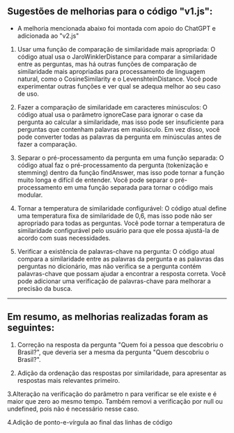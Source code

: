 
## Sugestões de melhorias para o código "v1.js":
- A melhoria mencionada abaixo foi montada com apoio do ChatGPT e adicionada ao "v2.js"

1. Usar uma função de comparação de similaridade mais apropriada: O código atual usa o JaroWinklerDistance para comparar a similaridade entre as perguntas, mas há outras funções de comparação de similaridade mais apropriadas para processamento de linguagem natural, como o CosineSimilarity e o LevenshteinDistance. Você pode experimentar outras funções e ver qual se adequa melhor ao seu caso de uso.

2. Fazer a comparação de similaridade em caracteres minúsculos: O código atual usa o parâmetro ignoreCase para ignorar o case da pergunta ao calcular a similaridade, mas isso pode ser insuficiente para perguntas que contenham palavras em maiúsculo. Em vez disso, você pode converter todas as palavras da pergunta em minúsculas antes de fazer a comparação.

3. Separar o pré-processamento da pergunta em uma função separada: O código atual faz o pré-processamento da pergunta (tokenização e stemming) dentro da função findAnswer, mas isso pode tornar a função muito longa e difícil de entender. Você pode separar o pré-processamento em uma função separada para tornar o código mais modular.

4. Tornar a temperatura de similaridade configurável: O código atual define uma temperatura fixa de similaridade de 0,6, mas isso pode não ser apropriado para todas as perguntas. Você pode tornar a temperatura de similaridade configurável pelo usuário para que ele possa ajustá-la de acordo com suas necessidades.

5. Verificar a existência de palavras-chave na pergunta: O código atual compara a similaridade entre as palavras da pergunta e as palavras das perguntas no dicionário, mas não verifica se a pergunta contém palavras-chave que possam ajudar a encontrar a resposta correta. Você pode adicionar uma verificação de palavras-chave para melhorar a precisão da busca.

---

## Em resumo, as melhorias realizadas foram as seguintes:

1. Correção na resposta da pergunta "Quem foi a pessoa que descobriu o Brasil?", que deveria ser a mesma da pergunta "Quem descobriu o Brasil?".

2. Adição da ordenação das respostas por similaridade, para apresentar as respostas mais relevantes primeiro.

3.Alteração na verificação do parâmetro n para verificar se ele existe e é maior que zero ao mesmo tempo. Também removi a verificação por null ou undefined, pois não é necessário nesse caso.

4.Adição de ponto-e-vírgula ao final das linhas de código
